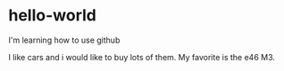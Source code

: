 # hello-world
I'm learning how to use github

I like cars and i would like to buy lots of them.
My favorite is the e46 M3.
